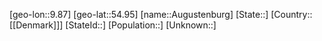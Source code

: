 ﻿---
location: [54.95,9.87]
type: City
tags:
- geo/City


SpocWebEntityId: 28928
isDeleted: false
confidential: public

---
[geo-lon::9.87]
[geo-lat::54.95]
[name::Augustenburg]
[State::]
[Country::[[Denmark]]]
[StateId::]
[Population::]
[Unknown::]

